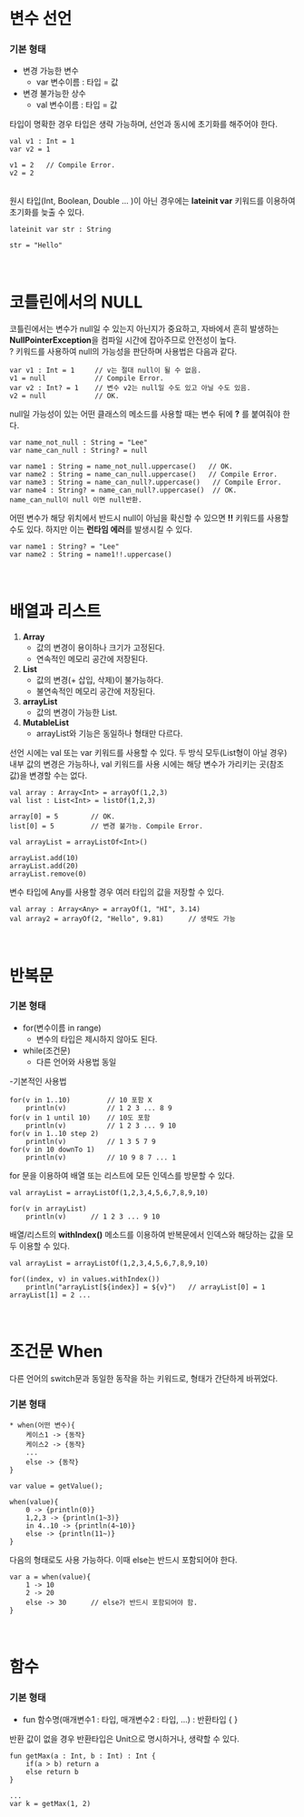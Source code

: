 # **변수 선언** #
### **기본 형태** ###
* 변경 가능한 변수
    * var 변수이름 : 타입 = 값
* 변경 불가능한 상수
    * val 변수이름 : 타입 = 값

타입이 명확한 경우 타입은 생략 가능하며, 선언과 동시에 초기화를 해주어야 한다.
```
val v1 : Int = 1
var v2 = 1

v1 = 2   // Compile Error.
v2 = 2
```
<br/>원시 타입(Int, Boolean, Double ... )이 아닌 경우에는 **lateinit var** 키워드를 이용하여 초기화를 늦출 수 있다.
```
lateinit var str : String

str = "Hello"
```
<br/>

# **코틀린에서의 NULL** #


코틀린에서는 변수가 null일 수 있는지 아닌지가 중요하고, 자바에서 흔히 발생하는 **NullPointerException**을 컴파일 시간에 잡아주므로 안전성이 높다. <br/>? 키워드를 사용하여 null의 가능성을 판단하며 사용법은 다음과 같다.

```
var v1 : Int = 1     // v는 절대 null이 될 수 없음.
v1 = null            // Compile Error.
var v2 : Int? = 1    // 변수 v2는 null일 수도 있고 아닐 수도 있음.
v2 = null            // OK.
```   

null일 가능성이 있는 어떤 클래스의 메소드를 사용할 때는 변수 뒤에 **?** 를 붙여줘야 한다.

```
var name_not_null : String = "Lee"
var name_can_null : String? = null

var name1 : String = name_not_null.uppercase()   // OK.
var name2 : String = name_can_null.uppercase()   // Compile Error.
var name3 : String = name_can_null?.uppercase()   // Compile Error.
var name4 : String? = name_can_null?.uppercase()  // OK.  name_can_null이 null 이면 null반환.
```

어떤 변수가 해당 위치에서 반드시 null이 아님을 확신할 수 있으면 **!!** 키워드를 사용할 수도 있다. 하지만 이는 **런타임 에러**를 발생시킬 수 있다.

```
var name1 : String? = "Lee"
var name2 : String = name1!!.uppercase()
```
<br/>

# **배열과 리스트** #
1. **Array**
    * 값의 변경이 용이하나 크기가 고정된다.
    * 연속적인 메모리 공간에 저장된다.
2. **List**
    * 값의 변경(+ 삽입, 삭제)이 불가능하다.
    * 불연속적인 메모리 공간에 저장된다.
3. **arrayList**
    * 값의 변경이 가능한 List.
4. **MutableList**
    * arrayList와 기능은 동일하나 형태만 다르다.

선언 시에는 val 또는 var 키워드를 사용할 수 있다. 두 방식 모두(List형이 아닐 경우) 내부 값의 변경은 가능하나, val 키워드를 사용 시에는 해당 변수가 가리키는 곳(참조 값)을 변경할 수는 없다.
```
val array : Array<Int> = arrayOf(1,2,3)
val list : List<Int> = listOf(1,2,3)

array[0] = 5        // OK.
list[0] = 5         // 변경 불가능. Compile Error.

val arrayList = arrayListOf<Int>()

arrayList.add(10)
arrayList.add(20)
arrayList.remove(0)
```
변수 타입에 Any를 사용할 경우 여러 타입의 값을 저장할 수 있다.
```
val array : Array<Any> = arrayOf(1, "HI", 3.14)
val array2 = arrayOf(2, "Hello", 9.81)      // 생략도 가능
```
<br/>

# **반복문** #
### **기본 형태** ###
* for(변수이름 in range)
    * 변수의 타입은 제시하지 않아도 된다.
* while(조건문)
    * 다른 언어와 사용법 동일

-기본적인 사용법
```
for(v in 1..10)         // 10 포함 X
    println(v)          // 1 2 3 ... 8 9
for(v in 1 until 10)    // 10도 포함
    println(v)          // 1 2 3 ... 9 10
for(v in 1..10 step 2)  
    println(v)          // 1 3 5 7 9
for(v in 10 downTo 1)
    println(v)          // 10 9 8 7 ... 1
```

for 문을 이용하여 배열 또는 리스트에 모든 인덱스를 방문할 수 있다.
```
val arrayList = arrayListOf(1,2,3,4,5,6,7,8,9,10)

for(v in arrayList)
    println(v)      // 1 2 3 ... 9 10
```

배열/리스트의 **withIndex()** 메소드를 이용하여 반복문에서 인덱스와 해당하는 값을 모두 이용할 수 있다.
```
val arrayList = arrayListOf(1,2,3,4,5,6,7,8,9,10)

for((index, v) in values.withIndex())
    println("arrayList[${index}] = ${v}")   // arrayList[0] = 1 arrayList[1] = 2 ...
```
<br/>

# **조건문 When** #
다른 언어의 switch문과 동일한 동작을 하는 키워드로, 형태가 간단하게 바뀌었다.
### **기본 형태** ###
```
* when(어떤 변수){
    케이스1 -> {동작}
    케이스2 -> {동작}
    ...
    else -> {동작}
}
```
```
var value = getValue();

when(value){
    0 -> {println(0)}
    1,2,3 -> {println(1~3)}
    in 4..10 -> {println(4~10)}
    else -> {println(11~)}
}
```
다음의 형태로도 사용 가능하다. 이때 else는 반드시 포함되어야 한다.
```
var a = when(value){
    1 -> 10
    2 -> 20
    else -> 30      // else가 반드시 포함되어야 함.
}
```
<br/>

# **함수** #
### **기본 형태** ###
* fun 함수명(매개변수1 : 타입, 매개변수2 : 타입, ...) : 반환타입 { }

반환 값이 없을 경우 반환타입은 Unit으로 명시하거나, 생략할 수 있다.
```
fun getMax(a : Int, b : Int) : Int {
    if(a > b) return a
    else return b
}

...
var k = getMax(1, 2)